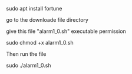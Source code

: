 sudo apt install fortune

go to the downloade file directory

give this file "alarm1_0.sh" executable permission

sudo chmod +x alarm1_0.sh

Then run the file

sudo ./alarm1_0.sh
